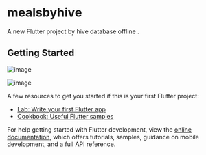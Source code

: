 # mealsbyhive

A new Flutter project by hive database offline .

## Getting Started

![image](https://github.com/user-attachments/assets/8ff13dee-6e88-4ec6-be04-7d50b31d5f07)

![image](https://github.com/user-attachments/assets/ed1c9eb9-0868-43c5-b406-46422f0867e9)


A few resources to get you started if this is your first Flutter project:

- [Lab: Write your first Flutter app](https://docs.flutter.dev/get-started/codelab)
- [Cookbook: Useful Flutter samples](https://docs.flutter.dev/cookbook)

For help getting started with Flutter development, view the
[online documentation](https://docs.flutter.dev/), which offers tutorials,
samples, guidance on mobile development, and a full API reference.
